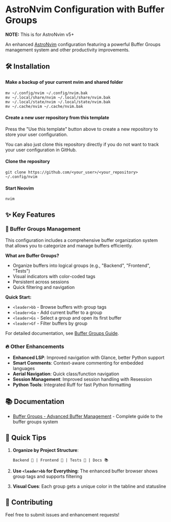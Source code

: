 # AstroNvim Configuration with Buffer Groups

**NOTE:** This is for AstroNvim v5+

An enhanced [AstroNvim](https://github.com/AstroNvim/AstroNvim) configuration featuring a powerful Buffer Groups management system and other productivity improvements.

## 🛠️ Installation

#### Make a backup of your current nvim and shared folder

```shell
mv ~/.config/nvim ~/.config/nvim.bak
mv ~/.local/share/nvim ~/.local/share/nvim.bak
mv ~/.local/state/nvim ~/.local/state/nvim.bak
mv ~/.cache/nvim ~/.cache/nvim.bak
```

#### Create a new user repository from this template

Press the "Use this template" button above to create a new repository to store your user configuration.

You can also just clone this repository directly if you do not want to track your user configuration in GitHub.

#### Clone the repository

```shell
git clone https://github.com/<your_user>/<your_repository> ~/.config/nvim
```

#### Start Neovim

```shell
nvim
```

## ✨ Key Features

### 🎯 Buffer Groups Management

This configuration includes a comprehensive buffer organization system that allows you to categorize and manage buffers efficiently.

**What are Buffer Groups?**
- Organize buffers into logical groups (e.g., "Backend", "Frontend", "Tests")
- Visual indicators with color-coded tags
- Persistent across sessions
- Quick filtering and navigation

**Quick Start:**
- `<leader>bb` - Browse buffers with group tags
- `<leader>Ga` - Add current buffer to a group
- `<leader>Gs` - Select a group and open its first buffer
- `<leader>Gf` - Filter buffers by group

For detailed documentation, see [Buffer Groups Guide](docs/buffer-groups.md).

### 🔥 Other Enhancements

- **Enhanced LSP**: Improved navigation with Glance, better Python support
- **Smart Comments**: Context-aware commenting for embedded languages
- **Aerial Navigation**: Quick class/function navigation
- **Session Management**: Improved session handling with Resession
- **Python Tools**: Integrated Ruff for fast Python formatting

## 📚 Documentation

- [Buffer Groups - Advanced Buffer Management](docs/buffer-groups.md) - Complete guide to the buffer groups system

## 🚀 Quick Tips

1. **Organize by Project Structure**:
   ```
   Backend 🔧 | Frontend 🎨 | Tests 🧪 | Docs 📚
   ```

2. **Use `<leader>bb` for Everything**: The enhanced buffer browser shows group tags and supports filtering

3. **Visual Cues**: Each group gets a unique color in the tabline and statusline

## 🤝 Contributing

Feel free to submit issues and enhancement requests!
